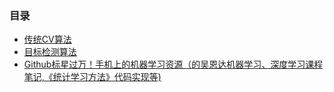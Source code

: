 ### 目录
- [传统CV算法](source/DL/CV/ch1.md)
- [目标检测算法](source/DL/CV/ch2.md)
- [Github标星过万！手机上的机器学习资源（的吴恩达机器学习、深度学习课程笔记,《统计学习方法》代码实现等)](https://mp.weixin.qq.com/s/7Nwk4ZoPr11dkM5uiB61sg)